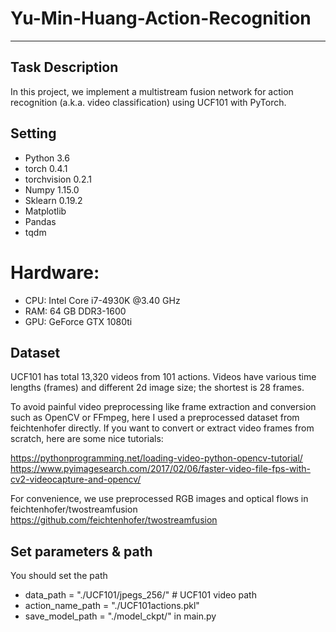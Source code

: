 # Yu-Min-Huang-Action-Recognition
---
## Task Description
In this project, we implement a multistream fusion network  for action recognition (a.k.a. video classification) using UCF101 with PyTorch.

## Setting
- Python 3.6
- torch 0.4.1
- torchvision 0.2.1
- Numpy 1.15.0
- Sklearn 0.19.2
- Matplotlib
- Pandas
- tqdm

# Hardware:
- CPU: Intel Core i7-4930K @3.40 GHz
- RAM: 64 GB DDR3-1600
- GPU: GeForce GTX 1080ti

## Dataset
UCF101 has total 13,320 videos from 101 actions. Videos have various time lengths (frames) and different 2d image size; the shortest is 28 frames.

To avoid painful video preprocessing like frame extraction and conversion such as OpenCV or FFmpeg, here I used a preprocessed dataset from feichtenhofer directly. If you want to convert or extract video frames from scratch, here are some nice tutorials:

https://pythonprogramming.net/loading-video-python-opencv-tutorial/
https://www.pyimagesearch.com/2017/02/06/faster-video-file-fps-with-cv2-videocapture-and-opencv/

For convenience, we use preprocessed RGB images and optical flows in feichtenhofer/twostreamfusion
https://github.com/feichtenhofer/twostreamfusion

## Set parameters & path

You should set the path
+ data_path = "./UCF101/jpegs_256/"         # UCF101 video path
+ action_name_path = "./UCF101actions.pkl"
+ save_model_path = "./model_ckpt/"
in main.py
